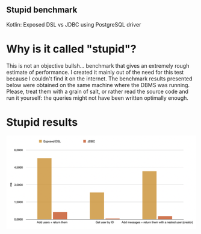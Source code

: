 Stupid benchmark
----------------
Kotlin: Exposed DSL vs JDBC using PostgreSQL driver

# Why is it called "stupid"?
This is not an objective bullsh... benchmark that gives an extremely rough estimate of 
performance. I created it mainly out of the need for this test because I 
couldn't find it on the internet. The benchmark results presented below were 
obtained on the same machine where the DBMS was running. Please, treat them 
with a grain of salt, or rather read the source code and run it yourself: the 
queries might not have been written optimally enough.

# Stupid results

![Results](chart.png)

